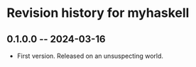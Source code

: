 # Revision history for myhaskell

## 0.1.0.0 -- 2024-03-16

* First version. Released on an unsuspecting world.
